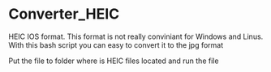 # Converter_HEIC

HEIC IOS format. This format is not really conviniant for Windows and Linus. <br />
With this bash script you can easy to convert it to the jpg format

Put the file to folder where is HEIC files located and run the file
